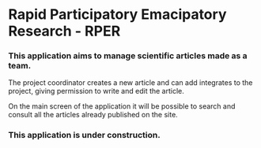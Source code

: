 # Rapid Participatory Emacipatory Research - RPER

### This application aims to manage scientific articles made as a team.

The project coordinator creates a new article and can add integrates to the project, giving permission to write and edit the article.

On the main screen of the application it will be possible to search and consult all the articles already published on the site.

### This application is under construction.
